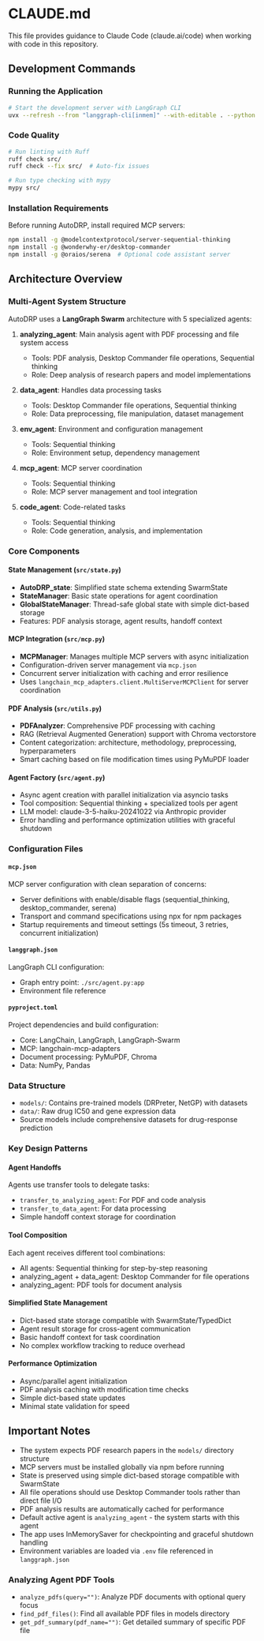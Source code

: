 # CLAUDE.md

This file provides guidance to Claude Code (claude.ai/code) when working with code in this repository.

## Development Commands

### Running the Application
```bash
# Start the development server with LangGraph CLI
uvx --refresh --from "langgraph-cli[inmem]" --with-editable . --python 3.11 langgraph dev
```

### Code Quality
```bash
# Run linting with Ruff
ruff check src/
ruff check --fix src/  # Auto-fix issues

# Run type checking with mypy
mypy src/
```

### Installation Requirements
Before running AutoDRP, install required MCP servers:
```bash
npm install -g @modelcontextprotocol/server-sequential-thinking
npm install -g @wonderwhy-er/desktop-commander
npm install -g @oraios/serena  # Optional code assistant server
```

## Architecture Overview

### Multi-Agent System Structure
AutoDRP uses a **LangGraph Swarm** architecture with 5 specialized agents:

1. **analyzing_agent**: Main analysis agent with PDF processing and file system access
   - Tools: PDF analysis, Desktop Commander file operations, Sequential thinking
   - Role: Deep analysis of research papers and model implementations

2. **data_agent**: Handles data processing tasks
   - Tools: Desktop Commander file operations, Sequential thinking  
   - Role: Data preprocessing, file manipulation, dataset management

3. **env_agent**: Environment and configuration management
   - Tools: Sequential thinking
   - Role: Environment setup, dependency management

4. **mcp_agent**: MCP server coordination
   - Tools: Sequential thinking
   - Role: MCP server management and tool integration

5. **code_agent**: Code-related tasks
   - Tools: Sequential thinking
   - Role: Code generation, analysis, and implementation

### Core Components

#### State Management (`src/state.py`)
- **AutoDRP_state**: Simplified state schema extending SwarmState
- **StateManager**: Basic state operations for agent coordination
- **GlobalStateManager**: Thread-safe global state with simple dict-based storage
- Features: PDF analysis storage, agent results, handoff context

#### MCP Integration (`src/mcp.py`)
- **MCPManager**: Manages multiple MCP servers with async initialization
- Configuration-driven server management via `mcp.json`
- Concurrent server initialization with caching and error resilience
- Uses `langchain_mcp_adapters.client.MultiServerMCPClient` for server coordination

#### PDF Analysis (`src/utils.py`)
- **PDFAnalyzer**: Comprehensive PDF processing with caching
- RAG (Retrieval Augmented Generation) support with Chroma vectorstore
- Content categorization: architecture, methodology, preprocessing, hyperparameters
- Smart caching based on file modification times using PyMuPDF loader

#### Agent Factory (`src/agent.py`)
- Async agent creation with parallel initialization via asyncio tasks
- Tool composition: Sequential thinking + specialized tools per agent
- LLM model: claude-3-5-haiku-20241022 via Anthropic provider
- Error handling and performance optimization utilities with graceful shutdown

### Configuration Files

#### `mcp.json`
MCP server configuration with clean separation of concerns:
- Server definitions with enable/disable flags (sequential_thinking, desktop_commander, serena)
- Transport and command specifications using npx for npm packages
- Startup requirements and timeout settings (5s timeout, 3 retries, concurrent initialization)

#### `langgraph.json`
LangGraph CLI configuration:
- Graph entry point: `./src/agent.py:app`
- Environment file reference

#### `pyproject.toml`
Project dependencies and build configuration:
- Core: LangChain, LangGraph, LangGraph-Swarm
- MCP: langchain-mcp-adapters
- Document processing: PyMuPDF, Chroma
- Data: NumPy, Pandas

### Data Structure
- `models/`: Contains pre-trained models (DRPreter, NetGP) with datasets
- `data/`: Raw drug IC50 and gene expression data
- Source models include comprehensive datasets for drug-response prediction

### Key Design Patterns

#### Agent Handoffs
Agents use transfer tools to delegate tasks:
- `transfer_to_analyzing_agent`: For PDF and code analysis
- `transfer_to_data_agent`: For data processing
- Simple handoff context storage for coordination

#### Tool Composition
Each agent receives different tool combinations:
- All agents: Sequential thinking for step-by-step reasoning
- analyzing_agent + data_agent: Desktop Commander for file operations
- analyzing_agent: PDF tools for document analysis

#### Simplified State Management
- Dict-based state storage compatible with SwarmState/TypedDict
- Agent result storage for cross-agent communication
- Basic handoff context for task coordination
- No complex workflow tracking to reduce overhead

#### Performance Optimization
- Async/parallel agent initialization
- PDF analysis caching with modification time checks
- Simple dict-based state updates
- Minimal state validation for speed

## Important Notes

- The system expects PDF research papers in the `models/` directory structure
- MCP servers must be installed globally via npm before running
- State is preserved using simple dict-based storage compatible with SwarmState
- All file operations should use Desktop Commander tools rather than direct file I/O  
- PDF analysis results are automatically cached for performance
- Default active agent is `analyzing_agent` - the system starts with this agent
- The app uses InMemorySaver for checkpointing and graceful shutdown handling
- Environment variables are loaded via `.env` file referenced in `langgraph.json`

### Analyzing Agent PDF Tools
- `analyze_pdfs(query="")`: Analyze PDF documents with optional query focus
- `find_pdf_files()`: Find all available PDF files in models directory
- `get_pdf_summary(pdf_name="")`: Get detailed summary of specific PDF file